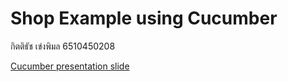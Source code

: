 # Shop Example using Cucumber

กิตติธัช เข่งพิมล 6510450208

[Cucumber presentation slide](https://github.com/ladyusa/cucumber-atm/blob/master/cucumber.pdf)
